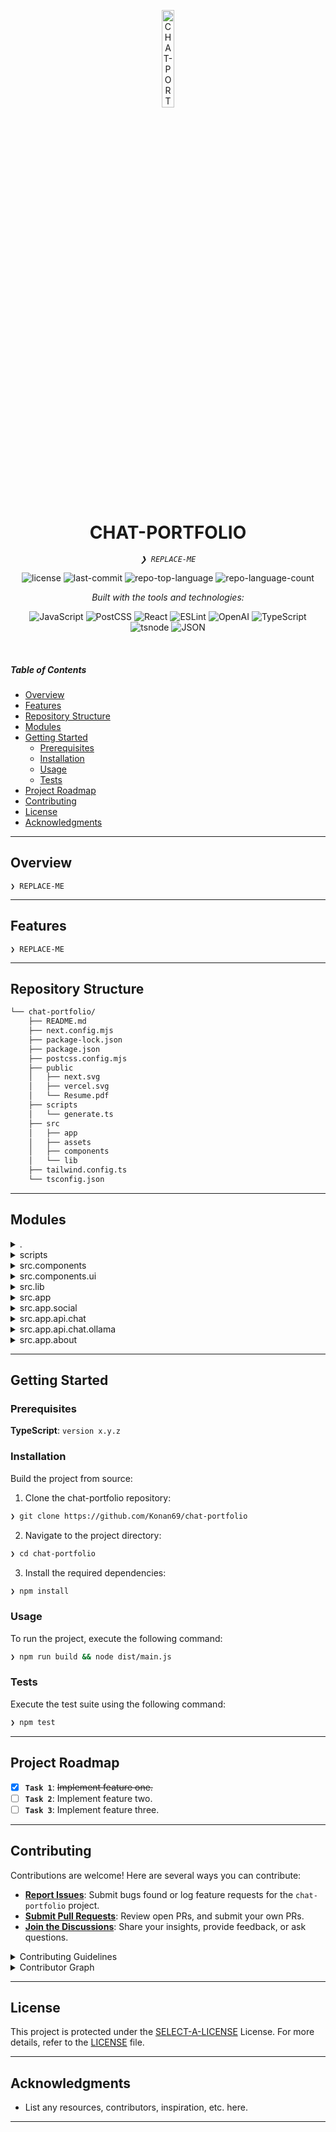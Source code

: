 <p align="center">
  <img src="https://img.icons8.com/?size=512&id=55494&format=png" width="20%" alt="CHAT-PORTFOLIO-logo">
</p>
<p align="center">
    <h1 align="center">CHAT-PORTFOLIO</h1>
</p>
<p align="center">
    <em><code>❯ REPLACE-ME</code></em>
</p>
<p align="center">
	<img src="https://img.shields.io/github/license/Konan69/chat-portfolio?style=flat&logo=opensourceinitiative&logoColor=white&color=0080ff" alt="license">
	<img src="https://img.shields.io/github/last-commit/Konan69/chat-portfolio?style=flat&logo=git&logoColor=white&color=0080ff" alt="last-commit">
	<img src="https://img.shields.io/github/languages/top/Konan69/chat-portfolio?style=flat&color=0080ff" alt="repo-top-language">
	<img src="https://img.shields.io/github/languages/count/Konan69/chat-portfolio?style=flat&color=0080ff" alt="repo-language-count">
</p>
<p align="center">
		<em>Built with the tools and technologies:</em>
</p>
<p align="center">
	<img src="https://img.shields.io/badge/JavaScript-F7DF1E.svg?style=flat&logo=JavaScript&logoColor=black" alt="JavaScript">
	<img src="https://img.shields.io/badge/PostCSS-DD3A0A.svg?style=flat&logo=PostCSS&logoColor=white" alt="PostCSS">
	<img src="https://img.shields.io/badge/React-61DAFB.svg?style=flat&logo=React&logoColor=black" alt="React">
	<img src="https://img.shields.io/badge/ESLint-4B32C3.svg?style=flat&logo=ESLint&logoColor=white" alt="ESLint">
	<img src="https://img.shields.io/badge/OpenAI-412991.svg?style=flat&logo=OpenAI&logoColor=white" alt="OpenAI">
	<img src="https://img.shields.io/badge/TypeScript-3178C6.svg?style=flat&logo=TypeScript&logoColor=white" alt="TypeScript">
	<img src="https://img.shields.io/badge/tsnode-3178C6.svg?style=flat&logo=ts-node&logoColor=white" alt="tsnode">
	<img src="https://img.shields.io/badge/JSON-000000.svg?style=flat&logo=JSON&logoColor=white" alt="JSON">
</p>

<br>

##### Table of Contents

- [ Overview](#-overview)
- [ Features](#-features)
- [ Repository Structure](#-repository-structure)
- [ Modules](#-modules)
- [ Getting Started](#-getting-started)
  - [ Prerequisites](#-prerequisites)
  - [ Installation](#-installation)
  - [ Usage](#-usage)
  - [ Tests](#-tests)
- [ Project Roadmap](#-project-roadmap)
- [ Contributing](#-contributing)
- [ License](#-license)
- [ Acknowledgments](#-acknowledgments)

---

## Overview

<code>❯ REPLACE-ME</code>

---

## Features

<code>❯ REPLACE-ME</code>

---

## Repository Structure

```sh
└── chat-portfolio/
    ├── README.md
    ├── next.config.mjs
    ├── package-lock.json
    ├── package.json
    ├── postcss.config.mjs
    ├── public
    │   ├── next.svg
    │   ├── vercel.svg
    │   └── Resume.pdf
    ├── scripts
    │   └── generate.ts
    ├── src
    │   ├── app
    │   ├── assets
    │   ├── components
    │   └── lib
    ├── tailwind.config.ts
    └── tsconfig.json
```

---

## Modules

<details closed><summary>.</summary>

| File                                                                                         | Summary                   |
| -------------------------------------------------------------------------------------------- | ------------------------- |
| [postcss.config.mjs](https://github.com/Konan69/chat-portfolio/blob/main/postcss.config.mjs) | <code>❯ REPLACE-ME</code> |
| [tailwind.config.ts](https://github.com/Konan69/chat-portfolio/blob/main/tailwind.config.ts) | <code>❯ REPLACE-ME</code> |
| [tsconfig.json](https://github.com/Konan69/chat-portfolio/blob/main/tsconfig.json)           | <code>❯ REPLACE-ME</code> |
| [package.json](https://github.com/Konan69/chat-portfolio/blob/main/package.json)             | <code>❯ REPLACE-ME</code> |
| [next.config.mjs](https://github.com/Konan69/chat-portfolio/blob/main/next.config.mjs)       | <code>❯ REPLACE-ME</code> |
| [package-lock.json](https://github.com/Konan69/chat-portfolio/blob/main/package-lock.json)   | <code>❯ REPLACE-ME</code> |

</details>

<details closed><summary>scripts</summary>

| File                                                                                   | Summary                   |
| -------------------------------------------------------------------------------------- | ------------------------- |
| [generate.ts](https://github.com/Konan69/chat-portfolio/blob/main/scripts/generate.ts) | <code>❯ REPLACE-ME</code> |

</details>

<details closed><summary>src.components</summary>

| File                                                                                                      | Summary                   |
| --------------------------------------------------------------------------------------------------------- | ------------------------- |
| [ThemeToggle.tsx](https://github.com/Konan69/chat-portfolio/blob/main/src/components/ThemeToggle.tsx)     | <code>❯ REPLACE-ME</code> |
| [Footer.tsx](https://github.com/Konan69/chat-portfolio/blob/main/src/components/Footer.tsx)               | <code>❯ REPLACE-ME</code> |
| [ThemeProvider.tsx](https://github.com/Konan69/chat-portfolio/blob/main/src/components/ThemeProvider.tsx) | <code>❯ REPLACE-ME</code> |
| [AIChatButton.tsx](https://github.com/Konan69/chat-portfolio/blob/main/src/components/AIChatButton.tsx)   | <code>❯ REPLACE-ME</code> |
| [Navbar.tsx](https://github.com/Konan69/chat-portfolio/blob/main/src/components/Navbar.tsx)               | <code>❯ REPLACE-ME</code> |
| [AIChatBox.tsx](https://github.com/Konan69/chat-portfolio/blob/main/src/components/AIChatBox.tsx)         | <code>❯ REPLACE-ME</code> |

</details>

<details closed><summary>src.components.ui</summary>

| File                                                                                   | Summary                   |
| -------------------------------------------------------------------------------------- | ------------------------- |
| [H3.tsx](https://github.com/Konan69/chat-portfolio/blob/main/src/components/ui/H3.tsx) | <code>❯ REPLACE-ME</code> |
| [H2.tsx](https://github.com/Konan69/chat-portfolio/blob/main/src/components/ui/H2.tsx) | <code>❯ REPLACE-ME</code> |
| [H1.tsx](https://github.com/Konan69/chat-portfolio/blob/main/src/components/ui/H1.tsx) | <code>❯ REPLACE-ME</code> |

</details>

<details closed><summary>src.lib</summary>

| File                                                                                 | Summary                   |
| ------------------------------------------------------------------------------------ | ------------------------- |
| [utils.ts](https://github.com/Konan69/chat-portfolio/blob/main/src/lib/utils.ts)     | <code>❯ REPLACE-ME</code> |
| [astradb.ts](https://github.com/Konan69/chat-portfolio/blob/main/src/lib/astradb.ts) | <code>❯ REPLACE-ME</code> |

</details>

<details closed><summary>src.app</summary>

| File                                                                                   | Summary                   |
| -------------------------------------------------------------------------------------- | ------------------------- |
| [globals.css](https://github.com/Konan69/chat-portfolio/blob/main/src/app/globals.css) | <code>❯ REPLACE-ME</code> |
| [page.tsx](https://github.com/Konan69/chat-portfolio/blob/main/src/app/page.tsx)       | <code>❯ REPLACE-ME</code> |
| [layout.tsx](https://github.com/Konan69/chat-portfolio/blob/main/src/app/layout.tsx)   | <code>❯ REPLACE-ME</code> |

</details>

<details closed><summary>src.app.social</summary>

| File                                                                                    | Summary                   |
| --------------------------------------------------------------------------------------- | ------------------------- |
| [page.tsx](https://github.com/Konan69/chat-portfolio/blob/main/src/app/social/page.tsx) | <code>❯ REPLACE-ME</code> |

</details>

<details closed><summary>src.app.api.chat</summary>

| File                                                                                      | Summary                   |
| ----------------------------------------------------------------------------------------- | ------------------------- |
| [route.ts](https://github.com/Konan69/chat-portfolio/blob/main/src/app/api/chat/route.ts) | <code>❯ REPLACE-ME</code> |

</details>

<details closed><summary>src.app.api.chat.ollama</summary>

| File                                                                                             | Summary                   |
| ------------------------------------------------------------------------------------------------ | ------------------------- |
| [route.ts](https://github.com/Konan69/chat-portfolio/blob/main/src/app/api/chat/ollama/route.ts) | <code>❯ REPLACE-ME</code> |

</details>

<details closed><summary>src.app.about</summary>

| File                                                                                   | Summary                   |
| -------------------------------------------------------------------------------------- | ------------------------- |
| [page.tsx](https://github.com/Konan69/chat-portfolio/blob/main/src/app/about/page.tsx) | <code>❯ REPLACE-ME</code> |

</details>

---

## Getting Started

### Prerequisites

**TypeScript**: `version x.y.z`

### Installation

Build the project from source:

1. Clone the chat-portfolio repository:

```sh
❯ git clone https://github.com/Konan69/chat-portfolio
```

2. Navigate to the project directory:

```sh
❯ cd chat-portfolio
```

3. Install the required dependencies:

```sh
❯ npm install
```

### Usage

To run the project, execute the following command:

```sh
❯ npm run build && node dist/main.js
```

### Tests

Execute the test suite using the following command:

```sh
❯ npm test
```

---

## Project Roadmap

- [x] **`Task 1`**: <strike>Implement feature one.</strike>
- [ ] **`Task 2`**: Implement feature two.
- [ ] **`Task 3`**: Implement feature three.

---

## Contributing

Contributions are welcome! Here are several ways you can contribute:

- **[Report Issues](https://github.com/Konan69/chat-portfolio/issues)**: Submit bugs found or log feature requests for the `chat-portfolio` project.
- **[Submit Pull Requests](https://github.com/Konan69/chat-portfolio/blob/main/CONTRIBUTING.md)**: Review open PRs, and submit your own PRs.
- **[Join the Discussions](https://github.com/Konan69/chat-portfolio/discussions)**: Share your insights, provide feedback, or ask questions.

<details closed>
<summary>Contributing Guidelines</summary>

1. **Fork the Repository**: Start by forking the project repository to your github account.
2. **Clone Locally**: Clone the forked repository to your local machine using a git client.
   ```sh
   git clone https://github.com/Konan69/chat-portfolio
   ```
3. **Create a New Branch**: Always work on a new branch, giving it a descriptive name.
   ```sh
   git checkout -b new-feature-x
   ```
4. **Make Your Changes**: Develop and test your changes locally.
5. **Commit Your Changes**: Commit with a clear message describing your updates.
   ```sh
   git commit -m 'Implemented new feature x.'
   ```
6. **Push to github**: Push the changes to your forked repository.
   ```sh
   git push origin new-feature-x
   ```
7. **Submit a Pull Request**: Create a PR against the original project repository. Clearly describe the changes and their motivations.
8. **Review**: Once your PR is reviewed and approved, it will be merged into the main branch. Congratulations on your contribution!
</details>

<details closed>
<summary>Contributor Graph</summary>
<br>
<p align="left">
   <a href="https://github.com{/Konan69/chat-portfolio/}graphs/contributors">
      <img src="https://contrib.rocks/image?repo=Konan69/chat-portfolio">
   </a>
</p>
</details>

---

## License

This project is protected under the [SELECT-A-LICENSE](https://choosealicense.com/licenses) License. For more details, refer to the [LICENSE](https://choosealicense.com/licenses/) file.

---

## Acknowledgments

- List any resources, contributors, inspiration, etc. here.

---
